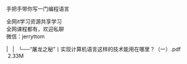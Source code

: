 手把手带你写一门编程语言

全网it学习资源共享学习<br>全网课程都有，欢迎私聊<br>微信：jerryttom<br>

| &nbsp;&nbsp;| &nbsp;&nbsp;└──“屠龙之秘”丨实现计算机语言这样的技术能用在哪里？（一）.pdf &nbsp;2.33M